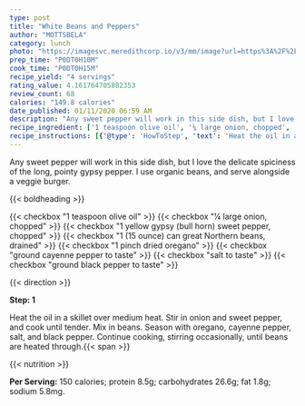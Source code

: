 ```yaml
---
type: post
title: "White Beans and Peppers"
author: "MOTTSBELA"
category: lunch
photo: "https://imagesvc.meredithcorp.io/v3/mm/image?url=https%3A%2F%2Fimages.media-allrecipes.com%2Fuserphotos%2F1012054.jpg"
prep_time: "P0DT0H10M"
cook_time: "P0DT0H15M"
recipe_yield: "4 servings"
rating_value: 4.161764705882353
review_count: 68
calories: "149.8 calories"
date_published: 01/11/2020 06:59 AM
description: "Any sweet pepper will work in this side dish, but I love the delicate spiciness of the long, pointy gypsy pepper. I use organic beans, and serve alongside a veggie burger."
recipe_ingredient: ['1 teaspoon olive oil', '¼ large onion, chopped', '1 yellow gypsy (bull horn) sweet pepper, chopped', '1 (15 ounce) can great Northern beans, drained', '1 pinch dried oregano', 'ground cayenne pepper to taste', 'salt to taste', 'ground black pepper to taste']
recipe_instructions: [{'@type': 'HowToStep', 'text': 'Heat the oil in a skillet over medium heat. Stir in onion and sweet pepper, and cook until tender. Mix in beans. Season with oregano, cayenne pepper, salt, and black pepper. Continue cooking, stirring occasionally, until beans are heated through.\n'}]
---
```


Any sweet pepper will work in this side dish, but I love the delicate spiciness of the long, pointy gypsy pepper. I use organic beans, and serve alongside a veggie burger. 

{{< boldheading >}}

{{< checkbox "1 teaspoon olive oil" >}}
{{< checkbox "¼ large onion, chopped" >}}
{{< checkbox "1  yellow gypsy (bull horn) sweet pepper, chopped" >}}
{{< checkbox "1 (15 ounce) can great Northern beans, drained" >}}
{{< checkbox "1 pinch dried oregano" >}}
{{< checkbox "ground cayenne pepper to taste" >}}
{{< checkbox "salt to taste" >}}
{{< checkbox "ground black pepper to taste" >}}


{{< direction >}}

**Step: 1**

Heat the oil in a skillet over medium heat. Stir in onion and sweet pepper, and cook until tender. Mix in beans. Season with oregano, cayenne pepper, salt, and black pepper. Continue cooking, stirring occasionally, until beans are heated through.{{< span >}}

{{< nutrition >}}

**Per Serving:** 150 calories; protein 8.5g; carbohydrates 26.6g; fat 1.8g; sodium 5.8mg.